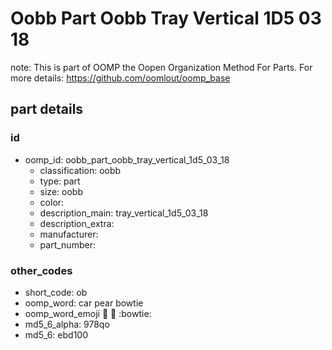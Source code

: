 # Oobb Part Oobb Tray Vertical 1D5 03 18  

note: This is part of OOMP the Oopen Organization Method For Parts. For more details: https://github.com/oomlout/oomp_base

##  part details





### id
* oomp_id: oobb_part_oobb_tray_vertical_1d5_03_18
  * classification: oobb
  * type: part
  * size: oobb
  * color: 
  * description_main: tray_vertical_1d5_03_18
  * description_extra: 
  * manufacturer: 
  * part_number: 

### other_codes
* short_code: ob
* oomp_word: car pear bowtie
* oomp_word_emoji :car: :pear: :bowtie:
* md5_6_alpha: 978qo
* md5_6: ebd100